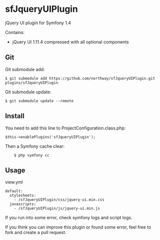 # sfJqueryUIPlugin
jQuery UI plugin for Symfony 1.4

Contains:
 - jQuery UI 1.11.4 compressed with all optional components

##  Git

Git submodule add:

	$ git submodule add https://github.com/northway/sfJqueryUIPlugin.git plugins/sfJqueryUIPlugin

Git submodule update:

	$ git submodule update --remote

## Install

You need to add this line to ProjectConfiguration.class.php:

    $this->enablePlugins('sfJqueryUIPlugin');

Then a Symfony cache clear:

		$ php symfony cc

## Usage

  view.yml

    default:
      stylesheets:
        - /sfJqueryUIPlugin/css/jquery-ui.min.css
      javascripts:
        - /sfJqueryUIPlugin/js/jquery-ui.min.js

If you run into some error, check symfony logs and script logs.

If you think you can improve this plugin or found some error, feel free to fork and create a pull request.
